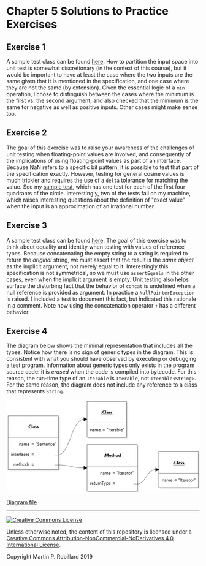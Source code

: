 # Chapter 5 Solutions to Practice Exercises

## Exercise 1

A sample test class can be found [here](../solutions-code/chapter5/TestMin.java). How to partition the input space into unit test is somewhat discretionary (in the context of this course), but it would be important to have at least the case where the two inputs are the same given that it is mentioned in the specification, and one case where they are not the same (by extension). Given the essential logic of a `min` operation, I chose to distinguish between the cases where the minimum is the first vs. the second argument, and also checked that the minimum is the same for negative as well as positive inputs. Other cases might make sense too.

## Exercise 2

The goal of this exercise was to raise your awareness of the challenges of unit testing when floating-point values are involved, and consequently of the implications of using floating-point values as part of an interface. Because NaN refers to a specific bit pattern, it is possible to test that part of the specification exactly. However, testing for general cosine values is much trickier and requires the use of a `delta` tolerance for matching the value. See my [sample test](../solutions-code/chapter5/TestCos.java), which has one test for each of the first four quadrants of the circle. Interestingly, two of the tests fail on my machine, which raises interesting questions about the definition of "exact value" when the input is an approximation of an irrational number. 

## Exercise 3

A sample test class can be found [here](../solutions-code/chapter5/TestConcat.java). The goal of this exercise was to think about equality and identity when testing with values of reference types. Because concatenating the empty string to a string is required to return the *original* string, we must assert that the result is the *same object* as the implicit argument, not merely equal to it. Interestingly this specification is not symmetrical, so we must use `assertEquals` in the other cases, even when the implicit argument is empty. Unit testing also helps surface the disturbing fact that the behavior of `concat` is undefined when a null reference is provided as argument. In practice a `NullPointerException` is raised. I included a test to document this fact, but indicated this rationale in a comment. Note how using the concatenation operator `+` has a different behavior. 

## Exercise 4

The diagram below shows the minimal representation that includes all the types. Notice how there is no sign of generic types in the diagram. This is consistent with what you should have observed by executing or debugging a test program. Information about generic types only exists in the program source code: it is *erased* when the code is compiled into bytecode. For this reason, the run-time type of an `Iterable` is `Iterable`, not `Iterable<String>`. For the same reason, the diagram does not include any reference to a class that represents `String`.

![](c5-exercise4.png)

[Diagram file](c5-exercise4.state.jet)

---
<a rel="license" href="http://creativecommons.org/licenses/by-nc-nd/4.0/"><img alt="Creative Commons License" style="border-width:0" src="https://i.creativecommons.org/l/by-nc-nd/4.0/88x31.png" /></a>

Unless otherwise noted, the content of this repository is licensed under a <a rel="license" href="http://creativecommons.org/licenses/by-nc-nd/4.0/">Creative Commons Attribution-NonCommercial-NoDerivatives 4.0 International License</a>. 

Copyright Martin P. Robillard 2019